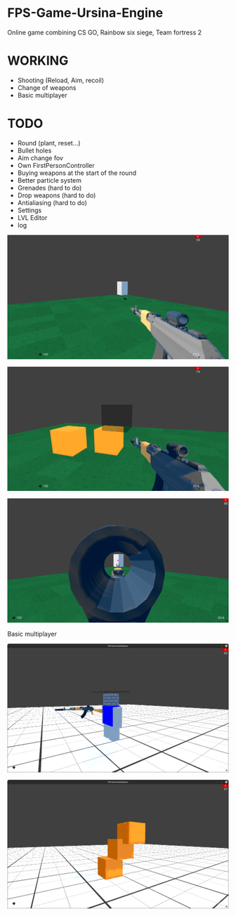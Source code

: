 # FPS-Game-Ursina-Engine
Online game combining CS GO, Rainbow six siege, Team fortress 2


# WORKING

 - Shooting (Reload, Aim, recoil)
 - Change of weapons
 - Basic multiplayer

# TODO

- Round (plant, reset...)
- Bullet holes
- Aim change fov
- Own FirstPersonController
- Buying weapons at the start of the round
- Better particle system
- Grenades (hard to do)
- Drop weapons (hard to do)
- Antialiasing (hard to do)
- Settings
- LVL Editor
- log

![plot](1.png)

![plot](2.png)

![plot](3.png)

Basic multiplayer

![plot](1.1.png)

![plot](2.2.png)
